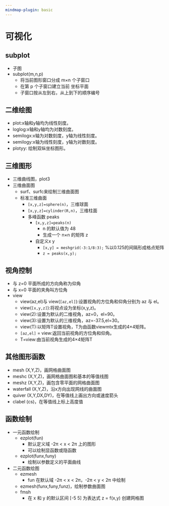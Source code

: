 ```yaml
---
mindmap-plugin: basic
---
```

# 可视化
## subplot
- 子图
- subplot(m,n,p)
    - 将当前图形窗口分成 m×n 个子窗口
    - 在第 p 个子窗口建立当前 坐标平面
    - 子窗口按从左到右，从上到下的顺序编号

## 二维绘图       
- plot:x轴和y轴均为线性刻度。
- loglog:x轴和y轴均为对数刻度。
- semilogx:x轴为对数刻度，y轴为线性刻度。 
- semilogy:x轴为线性刻度，y轴为对数刻度。 
- plotyy: 绘制双纵坐标图形。 

## 三维图形
- 三维曲线图，plot3
- 三维曲面图
    - surf、surfc来绘制三维曲面图
    - 标准三维曲面
        - `[x,y,z]=sphere(n)`，三维球面
        - `[x,y,z]=cylinder(R,n)`，三维柱面
        - 多峰函数 peaks
            - `[x,y,z]=peaks(n)`
                - n 的默认值为 48
                - 生成一个 n×n 的矩阵 z
            - 自定义x y
                - `[x,y] = meshgrid(-3:1/8:3);` %以0.125的间隔形成格点矩阵
                - `z = peaks(x,y);`

## 视角控制
- 与 z=0 平面所成的方向角称为仰角
- 与 x=0 平面的夹角叫方位角
- view
    - view(az,el)与 view(`[az,el]`):设置视角的方位角和仰角分别为 az 与 el。 
    - view(`[x,y,z]`):将视点设为坐标(x,y,z)。
    - view(2):设置为默认的二维视角，az=0，el=90。
    - view(3):设置为默认的三维视角，az=-37.5,el=30。
    - view(T):以矩阵T设置视角，T为由函数viewmtx生成的4×4矩阵。 
    - `[az,el]` = view:返回当前视角的方位角和仰角。
    - T=view:由当前视角生成的4×4矩阵T

## 其他图形函数
- mesh (X,Y,Z)，画网格曲面图  
- meshc (X,Y,Z)，画网格曲面图和基本的等值线图  
- meshz (X,Y,Z)，画包含零平面的网格曲面图  
- waterfall (X,Y,Z)，沿x方向出现网线的曲面图  
- quiver (X,Y,DX,DY)，在等值线上画出方向或速度箭头  
- clabel (cs)，在等值线上标上高度值  

## 函数绘制
- 一元函数绘制
	- ezplot(fun) 
		- 默认定义域 -2π < x < 2π 上的图形
		- 可以绘制显函数或隐函数
	- ezplot(funx,funy)
		- 绘制以参数定义的平面曲线 
- 二元函数绘图
	- ezmesh
		- fun 在默认域 -2π < x < 2π，-2π < y < 2π 中绘制
	- ezmesh(funx,funy,funz)，绘制参数曲面图 
	- fmsh
		- 在 x 和 y 的默认区间 [-5 5] 为表达式 z = f(x,y) 创建网格图